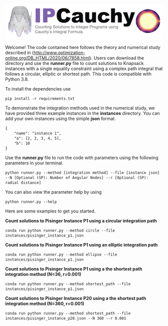 ![Screenshot](ipcauchy.jpeg)


Welcome! The code contained here follows the theory and numerical study described in (http://www.optimization-online.org/DB_HTML/2020/06/7858.html). Users can download the directory and use the **runner.py** file to count solutions to Knapsack instances with a single equality constraint using a complex path integral that follows a circular, elliptic or shortest path. This code is compatible with Python 3.8.

To install the dependencies use

```
pip install -r requirements.txt
```

To demonstrate the integration methods used in the numerical study, we have provided three example instances in the **instances** directory. You can add your own instances using the simple **json** format. 

```
{
    "name": "instance 1",
    "a": [2, 2, 3, 4, 5],
    "b": 10
}
```

Use the **runner.py** file to run the code with parameters using the following parameters in your terminal.

```
python runner.py --method [integration method] --file [instance json] --N [Optional (SP): Number of Angular Nodes] --r [Optional (SP): radial distance]
```

You can also view the parameter help by using

```
python runner.py --help
```

Here are some examples to get you started.


**Count solutions to Pisinger Instance P1 using a circular integration path**
```
conda run python runner.py --method circle --file instances/pisinger_instance_p1.json
```


**Count solutions to Pisinger Instance P1 using an elliptic integration path**
```
conda run python runner.py --method ellipse --file instances/pisinger_instance_p1.json
```


**Count solutions to Pisinger Instance P1 using a the shortest path integration method (N=36, r=0.001)**
```
conda run python runner.py --method shortest_path --file instances/pisinger_instance_p1.json
```


**Count solutions to Pisinger Instance P20 using a the shortest path integration method (N=360, r=0.001)**
```
conda run python runner.py --method shortest_path --file instances/pisinger_instance_p20.json --N 360 --r 0.001
```